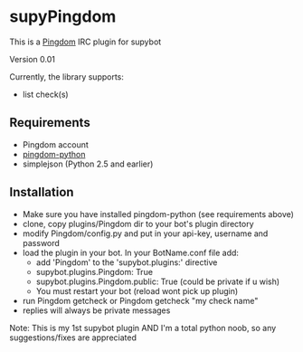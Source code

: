 supyPingdom
=====================
This is a [Pingdom](http://pingdom.com) IRC plugin for supybot

Version 0.01

Currently, the library supports:

* list check(s)

Requirements
--------------------
- Pingdom account
- [pingdom-python](https://github.com/EA2D/pingdom-python)
- simplejson (Python 2.5 and earlier)


Installation
--------------------
* Make sure you have installed pingdom-python (see requirements above)
* clone, copy plugins/Pingdom dir to your bot's plugin directory
* modify Pingdom/config.py and put in your api-key, username and password
* load the plugin in your bot.  In your BotName.conf file add:
  * add 'Pingdom' to the 'supybot.plugins:' directive
  * supybot.plugins.Pingdom: True
  * supybot.plugins.Pingdom.public: True (could be private if u wish)
  * You must restart your bot (reload wont pick up plugin)
* run Pingdom getcheck or Pingdom getcheck "my check name" 
* replies will always be private messages


Note: This is my 1st supybot plugin AND I'm a total python noob, so any suggestions/fixes are appreciated